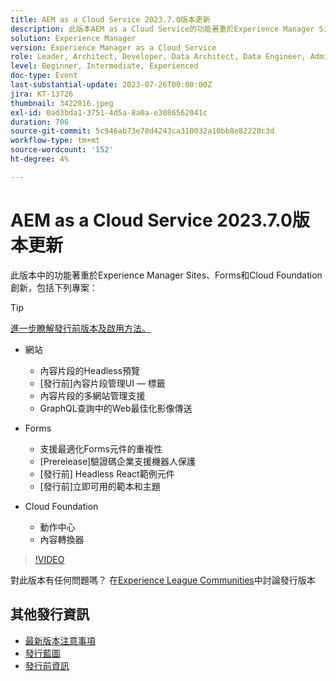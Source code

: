 ```yaml
---
title: AEM as a Cloud Service 2023.7.0版本更新
description: 此版本AEM as a Cloud Service的功能著重於Experience Manager Sites、Forms和Cloud Foundation創新。
solution: Experience Manager
version: Experience Manager as a Cloud Service
role: Leader, Architect, Developer, Data Architect, Data Engineer, Admin, User
level: Beginner, Intermediate, Experienced
doc-type: Event
last-substantial-update: 2023-07-26T00:00:00Z
jira: KT-13726
thumbnail: 3422016.jpeg
exl-id: 0ad3bda1-3751-4d5a-8a0a-e3086562041c
duration: 706
source-git-commit: 5c946ab73e78d4243ca310032a10bb8e82228c3d
workflow-type: tm+mt
source-wordcount: '152'
ht-degree: 4%

---
```


# AEM as a Cloud Service 2023.7.0版本更新

此版本中的功能著重於Experience Manager Sites、Forms和Cloud Foundation創新，包括下列專案：

>[!TIP]
>
>[進一步瞭解發行前版本及啟用方法。](https://experienceleague.adobe.com/docs/experience-manager-cloud-service/content/release-notes/prerelease.html?lang=zh-Hant)

* 網站
   * 內容片段的Headless預覽
   * [發行前]內容片段管理UI — 標籤
   * 內容片段的多網站管理支援
   * GraphQL查詢中的Web最佳化影像傳送

* Forms
   * 支援最適化Forms元件的重複性
   * [Prerelease]驗證碼企業支援機器人保護
   * [發行前] Headless React範例元件
   * [發行前]立即可用的範本和主題

* Cloud Foundation
   * 動作中心
   * 內容轉換器

>[!VIDEO](https://video.tv.adobe.com/v/3422016/?learn=on)


對此版本有任何問題嗎？  在[Experience League Communities](https://adobe.ly/3Y6CC6J)中討論發行版本

## 其他發行資訊

* [最新版本注意事項](https://experienceleague.adobe.com/docs/experience-manager-cloud-service/content/release-notes/home.html?lang=zh-Hant)
* [發行藍圖](https://experienceleague.adobe.com/docs/experience-manager-release-information/aem-release-updates/update-releases-roadmap.html?lang=zh-Hant)
* [發行前資訊](https://experienceleague.adobe.com/docs/experience-manager-cloud-service/content/release-notes/prerelease.html?lang=zh-Hant)

